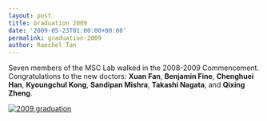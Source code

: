 ```yaml
---
layout: post
title: Graduation 2009
date: '2009-05-23T01:00:00+00:00'
permalink: graduation-2009
author: Raechel Tan
---
```

<p>Seven members of the MSC Lab walked in the 2008-2009 Commencement. Congratulations to the new doctors: <strong>Xuan Fan</strong>, <strong>Benjamin Fine</strong>, <strong>Chenghuei Han</strong>, <strong>Kyoungchul Kong</strong>, <strong>Sandipan Mishra</strong>, <strong>Takashi Nagata</strong>, and <strong>Qixing Zheng</strong>.</p><p class="indent"><a href="{{ site.baseurl }}/assets/images/posts/2009commencement.jpg" ><img src="{{ site.baseurl }}/assets/images/posts/2009commencement.jpg" alt="2009 graduation" border="0"></a></p>
